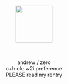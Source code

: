 <p align="center">
  <img width="100" src=https://64.media.tumblr.com/5dd7768d6c9d65eeb249012ebed6582b/1c54211d17a3549a-f4/s1280x1920/ed1c92495b4ae4b2c004a63def414f412258e451.pnj>
</p>
 
 
<p align="center">
andrew / zero<br>
c+h ok; w2i preference<br>
PLEASE read my rentry<br>
</p>
